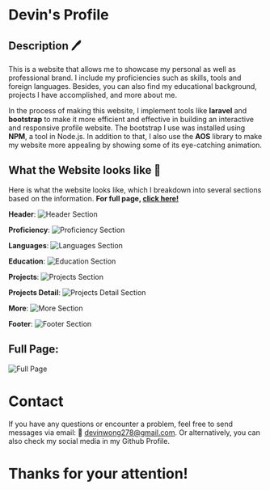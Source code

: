 # Devin's Profile

## Description 🖊️

This is a website that allows me to showcase my personal as well as professional brand. I include my proficiencies such as skills, tools and foreign languages. Besides, you can also find my educational background, projects I have accomplished, and more about me.

In the process of making this website, I implement tools like **laravel** and **bootstrap** to make it more efficient and effective in building an interactive and responsive profile website. The bootstrap I use was installed using **NPM**, a tool in Node.js. In addition to that, I also use the **AOS** library to make my website more appealing by showing some of its eye-catching animation.

## What the Website looks like 🔎

Here is what the website looks like, which I breakdown into several sections based on the information. **For full page, [click here!](#full-page)**

**Header**:
![Header Section](https://github.com/devinwong278/My_Profile/blob/main/documentation/1.%20header.png)

**Proficiency**:
![Proficiency Section](https://github.com/devinwong278/My_Profile/blob/main/documentation/2.%20Proficiency.png)

**Languages**:
![Languages Section](https://github.com/devinwong278/My_Profile/blob/main/documentation/3.%20Language.png)

**Education**:
![Education Section](https://github.com/devinwong278/My_Profile/blob/main/documentation/4.%20Education.png)

**Projects**:
![Projects Section](https://github.com/devinwong278/My_Profile/blob/main/documentation/5.%20Projects.png)

**Projects Detail**:
![Projects Detail Section](https://github.com/devinwong278/My_Profile/blob/main/documentation/6.%20Projects_detail.png)

**More**:
![More Section](https://github.com/devinwong278/My_Profile/blob/main/documentation/7.%20More.png)

**Footer**:
![Footer Section](https://github.com/devinwong278/My_Profile/blob/main/documentation/8.%20Footer.png)

## Full Page:
![Full Page](https://github.com/devinwong278/My_Profile/blob/main/documentation/full%20page.png)

# Contact
If you have any questions or encounter a problem, feel free to send messages via email:
📧 devinwong278@gmail.com. 
Or alternatively, you can also check my social media in my Github Profile.

# Thanks for your attention!
